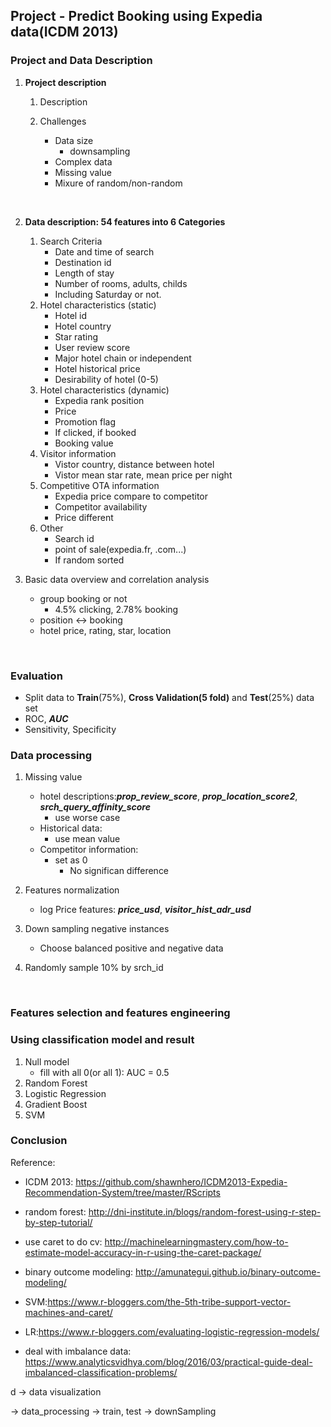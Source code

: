 ## Project - Predict Booking using Expedia data(ICDM 2013)

### Project and Data Description

1. **Project description**

   1. Description

   2. Challenges
      * Data size
        * downsampling
      * Complex data
      * Missing value
      * Mixure of random/non-random

   ​

2. **Data description: 54 features into 6 Categories**

   1. Search Criteria
      * Date and time of search
      * Destination id
      * Length of stay
      * Number of rooms, adults, childs
      * Including Saturday or not. 
   2. Hotel characteristics (static)
      * Hotel id
      * Hotel country
      * Star rating
      * User review score
      * Major hotel chain or independent
      * Hotel historical price
      * Desirability of hotel (0-5)
   3. Hotel characteristics (dynamic)
      * Expedia rank position
      * Price
      * Promotion flag
      * If clicked, if booked
      * Booking value
   4. Visitor information
      * Vistor country, distance between hotel
      * Vistor mean star rate, mean price per night
   5. Competitive OTA information
      * Expedia price compare to competitor
      * Competitor availability
      * Price different
   6. Other
      * Search id
      * point of sale(expedia.fr, .com...)
      * If random sorted

3. Basic data overview and correlation analysis

   * group booking or not
     * 4.5% clicking, 2.78% booking
   * position <-> booking
   * hotel price, rating, star, location

   ​

### Evaluation

* Split data to **Train**(75%), **Cross Validation(5 fold)** and **Test**(25%) data set
* ROC, ***AUC***
* Sensitivity, Specificity

### Data processing

1. Missing value

   * hotel descriptions:***prop_review_score***, ***prop_location_score2***, ***srch_query_affinity_score***
     * use worse case
   * Historical data:
     * use mean value
   * Competitor information:
     * set as 0
       * No significan difference

2. Features normalization

   * log Price features: ***price_usd***, ***visitor_hist_adr_usd***

3. Down sampling negative instances

   * Choose balanced positive and negative data

4. Randomly sample 10% by srch_id

   ​



### Features selection and features engineering

### Using classification model and result

1. Null model
   * fill with all 0(or all 1): AUC = 0.5	
2. Random Forest
3. Logistic Regression
4. Gradient Boost
5. SVM

### Conclusion



Reference:

* ICDM 2013: https://github.com/shawnhero/ICDM2013-Expedia-Recommendation-System/tree/master/RScripts


* random forest: http://dni-institute.in/blogs/random-forest-using-r-step-by-step-tutorial/


* use caret to do cv: http://machinelearningmastery.com/how-to-estimate-model-accuracy-in-r-using-the-caret-package/
* binary outcome modeling: http://amunategui.github.io/binary-outcome-modeling/
* SVM:https://www.r-bloggers.com/the-5th-tribe-support-vector-machines-and-caret/
* LR:https://www.r-bloggers.com/evaluating-logistic-regression-models/
* deal with imbalance data: https://www.analyticsvidhya.com/blog/2016/03/practical-guide-deal-imbalanced-classification-problems/





d -> data visualization

 -> data_processing -> train, test -> downSampling